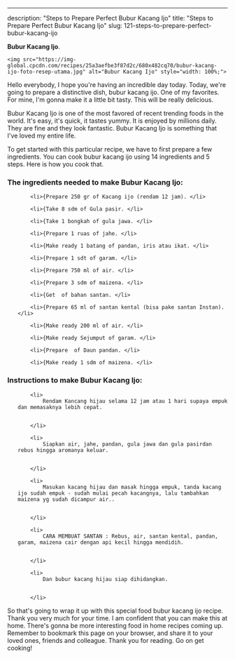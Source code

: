 ---
description: "Steps to Prepare Perfect Bubur Kacang Ijo"
title: "Steps to Prepare Perfect Bubur Kacang Ijo"
slug: 121-steps-to-prepare-perfect-bubur-kacang-ijo

<p>
	<strong>Bubur Kacang Ijo</strong>. 
	
</p>
<p>
	
	<img src="https://img-global.cpcdn.com/recipes/25a3aefbe3f87d2c/680x482cq70/bubur-kacang-ijo-foto-resep-utama.jpg" alt="Bubur Kacang Ijo" style="width: 100%;">
	
	
</p>
<p>
	Hello everybody, I hope you're having an incredible day today. Today, we're going to prepare a distinctive dish, bubur kacang ijo. One of my favorites. For mine, I'm gonna make it a little bit tasty. This will be really delicious.
</p>
	
<p>
	
</p>
<p>
	Bubur Kacang Ijo is one of the most favored of recent trending foods in the world. It's easy, it's quick, it tastes yummy. It is enjoyed by millions daily. They are fine and they look fantastic. Bubur Kacang Ijo is something that I've loved my entire life.
</p>

<p>
To get started with this particular recipe, we have to first prepare a few ingredients. You can cook bubur kacang ijo using 14 ingredients and 5 steps. Here is how you cook that.
</p>

<h3>The ingredients needed to make Bubur Kacang Ijo:</h3>

<ol>
	
		<li>{Prepare 250 gr of Kacang ijo (rendam 12 jam). </li>
	
		<li>{Take 8 sdm of Gula pasir. </li>
	
		<li>{Take 1 bongkah of gula jawa. </li>
	
		<li>{Prepare 1 ruas of jahe. </li>
	
		<li>{Make ready 1 batang of pandan, iris atau ikat. </li>
	
		<li>{Prepare 1 sdt of garam. </li>
	
		<li>{Prepare 750 ml of air. </li>
	
		<li>{Prepare 3 sdm of maizena. </li>
	
		<li>{Get  of bahan santan. </li>
	
		<li>{Prepare 65 ml of santan kental (bisa pake santan Instan). </li>
	
		<li>{Make ready 200 ml of air. </li>
	
		<li>{Make ready Sejumput of garam. </li>
	
		<li>{Prepare  of Daun pandan. </li>
	
		<li>{Make ready 1 sdm of maizena. </li>
	
</ol>
<p>
	
</p>

<h3>Instructions to make Bubur Kacang Ijo:</h3>

<ol>
	
		<li>
			Rendam Kancang hijau selama 12 jam atau 1 hari supaya empuk dan memasaknya lebih cepat.
			
			
		</li>
	
		<li>
			Siapkan air, jahe, pandan, gula jawa dan gula pasirdan rebus hingga aromanya keluar.
			
			
		</li>
	
		<li>
			Masukan kacang hijau dan masak hingga empuk, tanda kacang ijo sudah empuk - sudah mulai pecah kacangnya, lalu tambahkan maizena yg sudah dicampur air..
			
			
		</li>
	
		<li>
			CARA MEMBUAT SANTAN : Rebus, air, santan kental, pandan, garam, maizena cair dengan api kecil hingga mendidih.
			
			
		</li>
	
		<li>
			Dan bubur kacang hijau siap dihidangkan.
			
			
		</li>
	
</ol>

<p>
	
</p>

<p>
	So that's going to wrap it up with this special food bubur kacang ijo recipe. Thank you very much for your time. I am confident that you can make this at home. There's gonna be more interesting food in home recipes coming up. Remember to bookmark this page on your browser, and share it to your loved ones, friends and colleague. Thank you for reading. Go on get cooking!
</p>
